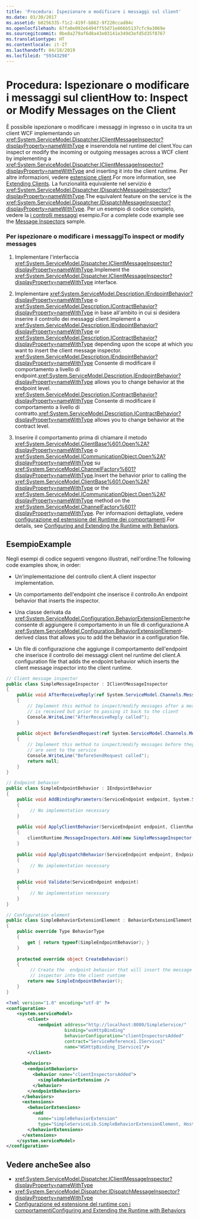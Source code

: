 ```yaml
---
title: 'Procedura: Ispezionare o modificare i messaggi sul client'
ms.date: 03/30/2017
ms.assetid: b8256335-f1c2-419f-b862-9f220ccad84c
ms.openlocfilehash: 67fa0e092e6494ff55d71e666b5137cfc9a3069e
ms.sourcegitcommit: 0be8a279af6d8a43e03141e349d3efd5d35f8767
ms.translationtype: HT
ms.contentlocale: it-IT
ms.lasthandoff: 04/18/2019
ms.locfileid: "59343298"
---
```

# <a name="how-to-inspect-or-modify-messages-on-the-client"></a><span data-ttu-id="eeeb0-102">Procedura: Ispezionare o modificare i messaggi sul client</span><span class="sxs-lookup"><span data-stu-id="eeeb0-102">How to: Inspect or Modify Messages on the Client</span></span>
<span data-ttu-id="eeeb0-103">È possibile ispezionare o modificare i messaggi in ingresso o in uscita tra un client WCF implementando un <xref:System.ServiceModel.Dispatcher.IClientMessageInspector?displayProperty=nameWithType> e inserendola nel runtime del client.</span><span class="sxs-lookup"><span data-stu-id="eeeb0-103">You can inspect or modify the incoming or outgoing messages across a WCF client by implementing a <xref:System.ServiceModel.Dispatcher.IClientMessageInspector?displayProperty=nameWithType> and inserting it into the client runtime.</span></span> <span data-ttu-id="eeeb0-104">Per altre informazioni, vedere [estensione client](../../../../docs/framework/wcf/extending/extending-clients.md).</span><span class="sxs-lookup"><span data-stu-id="eeeb0-104">For more information, see [Extending Clients](../../../../docs/framework/wcf/extending/extending-clients.md).</span></span> <span data-ttu-id="eeeb0-105">La funzionalità equivalente nel servizio è <xref:System.ServiceModel.Dispatcher.IDispatchMessageInspector?displayProperty=nameWithType>.</span><span class="sxs-lookup"><span data-stu-id="eeeb0-105">The equivalent feature on the service is the <xref:System.ServiceModel.Dispatcher.IDispatchMessageInspector?displayProperty=nameWithType>.</span></span> <span data-ttu-id="eeeb0-106">Per un esempio di codice completo, vedere la [i controlli messaggi](../../../../docs/framework/wcf/samples/message-inspectors.md) esempio.</span><span class="sxs-lookup"><span data-stu-id="eeeb0-106">For a complete code example see the [Message Inspectors](../../../../docs/framework/wcf/samples/message-inspectors.md) sample.</span></span>  
  
### <a name="to-inspect-or-modify-messages"></a><span data-ttu-id="eeeb0-107">Per ispezionare o modificare i messaggi</span><span class="sxs-lookup"><span data-stu-id="eeeb0-107">To inspect or modify messages</span></span>  
  
1. <span data-ttu-id="eeeb0-108">Implementare l'interfaccia <xref:System.ServiceModel.Dispatcher.IClientMessageInspector?displayProperty=nameWithType>.</span><span class="sxs-lookup"><span data-stu-id="eeeb0-108">Implement the <xref:System.ServiceModel.Dispatcher.IClientMessageInspector?displayProperty=nameWithType> interface.</span></span>  
  
2. <span data-ttu-id="eeeb0-109">Implementare <xref:System.ServiceModel.Description.IEndpointBehavior?displayProperty=nameWithType> o <xref:System.ServiceModel.Description.IContractBehavior?displayProperty=nameWithType> in base all'ambito in cui si desidera inserire il controllo dei messaggi client.</span><span class="sxs-lookup"><span data-stu-id="eeeb0-109">Implement a <xref:System.ServiceModel.Description.IEndpointBehavior?displayProperty=nameWithType> or <xref:System.ServiceModel.Description.IContractBehavior?displayProperty=nameWithType> depending upon the scope at which you want to insert the client message inspector.</span></span> <span data-ttu-id="eeeb0-110"><xref:System.ServiceModel.Description.IEndpointBehavior?displayProperty=nameWithType> Consente di modificare il comportamento a livello di endpoint.</span><span class="sxs-lookup"><span data-stu-id="eeeb0-110"><xref:System.ServiceModel.Description.IEndpointBehavior?displayProperty=nameWithType> allows you to change behavior at the endpoint level.</span></span> <span data-ttu-id="eeeb0-111"><xref:System.ServiceModel.Description.IContractBehavior?displayProperty=nameWithType> Consente di modificare il comportamento a livello di contratto.</span><span class="sxs-lookup"><span data-stu-id="eeeb0-111"><xref:System.ServiceModel.Description.IContractBehavior?displayProperty=nameWithType> allows you to change behavior at the contract level.</span></span>  
  
3. <span data-ttu-id="eeeb0-112">Inserire il comportamento prima di chiamare il metodo <xref:System.ServiceModel.ClientBase%601.Open%2A?displayProperty=nameWithType> o <xref:System.ServiceModel.ICommunicationObject.Open%2A?displayProperty=nameWithType> su <xref:System.ServiceModel.ChannelFactory%601?displayProperty=nameWithType>.</span><span class="sxs-lookup"><span data-stu-id="eeeb0-112">Insert the behavior prior to calling the <xref:System.ServiceModel.ClientBase%601.Open%2A?displayProperty=nameWithType> or the <xref:System.ServiceModel.ICommunicationObject.Open%2A?displayProperty=nameWithType> method on the <xref:System.ServiceModel.ChannelFactory%601?displayProperty=nameWithType>.</span></span> <span data-ttu-id="eeeb0-113">Per informazioni dettagliate, vedere [configurazione ed estensione del Runtime dei comportamenti](../../../../docs/framework/wcf/extending/configuring-and-extending-the-runtime-with-behaviors.md).</span><span class="sxs-lookup"><span data-stu-id="eeeb0-113">For details, see [Configuring and Extending the Runtime with Behaviors](../../../../docs/framework/wcf/extending/configuring-and-extending-the-runtime-with-behaviors.md).</span></span>  
  
## <a name="example"></a><span data-ttu-id="eeeb0-114">Esempio</span><span class="sxs-lookup"><span data-stu-id="eeeb0-114">Example</span></span>  
 <span data-ttu-id="eeeb0-115">Negli esempi di codice seguenti vengono illustrati, nell'ordine:</span><span class="sxs-lookup"><span data-stu-id="eeeb0-115">The following code examples show, in order:</span></span>  
  
-   <span data-ttu-id="eeeb0-116">Un'implementazione del controllo client.</span><span class="sxs-lookup"><span data-stu-id="eeeb0-116">A client inspector implementation.</span></span>  
  
-   <span data-ttu-id="eeeb0-117">Un comportamento dell'endpoint che inserisce il controllo.</span><span class="sxs-lookup"><span data-stu-id="eeeb0-117">An endpoint behavior that inserts the inspector.</span></span>  
  
-   <span data-ttu-id="eeeb0-118">Una classe derivata da <xref:System.ServiceModel.Configuration.BehaviorExtensionElement>che consente di aggiungere il comportamento in un file di configurazione.</span><span class="sxs-lookup"><span data-stu-id="eeeb0-118">A <xref:System.ServiceModel.Configuration.BehaviorExtensionElement>- derived class that allows you to add the behavior in a configuration file.</span></span>  
  
-   <span data-ttu-id="eeeb0-119">Un file di configurazione che aggiunge il comportamento dell'endpoint che inserisce il controllo dei messaggi client nel runtime del client.</span><span class="sxs-lookup"><span data-stu-id="eeeb0-119">A configuration file that adds the endpoint behavior which inserts the client message inspector into the client runtime.</span></span>  
  
```csharp  
// Client message inspector  
public class SimpleMessageInspector : IClientMessageInspector  
{  
    public void AfterReceiveReply(ref System.ServiceModel.Channels.Message reply, object correlationState)  
    {  
        // Implement this method to inspect/modify messages after a message  
        // is received but prior to passing it back to the client   
        Console.WriteLine("AfterReceiveReply called");  
    }  
  
    public object BeforeSendRequest(ref System.ServiceModel.Channels.Message request, IClientChannel channel)  
    {  
        // Implement this method to inspect/modify messages before they   
        // are sent to the service  
        Console.WriteLine("BeforeSendRequest called");  
        return null;  
    }  
}  
```  
  
```csharp  
// Endpoint behavior  
public class SimpleEndpointBehavior : IEndpointBehavior  
{  
    public void AddBindingParameters(ServiceEndpoint endpoint, System.ServiceModel.Channels.BindingParameterCollection bindingParameters)  
    {  
         // No implementation necessary  
    }  
  
    public void ApplyClientBehavior(ServiceEndpoint endpoint, ClientRuntime clientRuntime)  
    {  
        clientRuntime.MessageInspectors.Add(new SimpleMessageInspector());  
    }  
  
    public void ApplyDispatchBehavior(ServiceEndpoint endpoint, EndpointDispatcher endpointDispatcher)  
    {  
         // No implementation necessary  
    }  
  
    public void Validate(ServiceEndpoint endpoint)  
    {  
         // No implementation necessary  
    }  
}  
```  
  
```csharp  
// Configuration element   
public class SimpleBehaviorExtensionElement : BehaviorExtensionElement  
{  
    public override Type BehaviorType  
    {  
        get { return typeof(SimpleEndpointBehavior); }  
    }  
  
    protected override object CreateBehavior()  
    {  
         // Create the  endpoint behavior that will insert the message  
         // inspector into the client runtime  
        return new SimpleEndpointBehavior();  
    }  
}  
```  
  
```xml
<?xml version="1.0" encoding="utf-8" ?>  
<configuration>  
    <system.serviceModel>  
        <client>  
            <endpoint address="http://localhost:8080/SimpleService/"   
                      binding="wsHttpBinding"
                      behaviorConfiguration="clientInspectorsAdded"
                      contract="ServiceReference1.IService1"  
                      name="WSHttpBinding_IService1"/>  
        </client>  
  
      <behaviors>  
        <endpointBehaviors>  
          <behavior name="clientInspectorsAdded">  
            <simpleBehaviorExtension />  
          </behavior>  
        </endpointBehaviors>  
      </behaviors>  
      <extensions>  
        <behaviorExtensions>  
          <add  
            name="simpleBehaviorExtension"  
            type="SimpleServiceLib.SimpleBehaviorExtensionElement, Host, Version=0.0.0.0, Culture=neutral, PublicKeyToken=null"/>  
        </behaviorExtensions>  
      </extensions>  
    </system.serviceModel>  
</configuration>  
```  
  
## <a name="see-also"></a><span data-ttu-id="eeeb0-120">Vedere anche</span><span class="sxs-lookup"><span data-stu-id="eeeb0-120">See also</span></span>

- <xref:System.ServiceModel.Dispatcher.IClientMessageInspector?displayProperty=nameWithType>
- <xref:System.ServiceModel.Dispatcher.IDispatchMessageInspector?displayProperty=nameWithType>
- [<span data-ttu-id="eeeb0-121">Configurazione ed estensione del runtime con i comportamenti</span><span class="sxs-lookup"><span data-stu-id="eeeb0-121">Configuring and Extending the Runtime with Behaviors</span></span>](../../../../docs/framework/wcf/extending/configuring-and-extending-the-runtime-with-behaviors.md)
